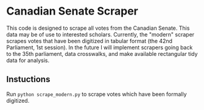# Canadian Senate Scraper

This code is designed to scrape all votes from the Canadian Senate. This data may be of use to interested scholars. Currently, the "modern" scraper scrapes votes that have been digitized in tabular format (the 42nd Parliament, 1st session). In the future I will implement scrapers going back to the 35th parliament, data crosswalks, and make available rectangular tidy data for analysis.

## Instuctions

Run `python scrape_modern.py` to scrape votes which have been formally digitized.
